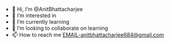 - 👋 Hi, I’m @AnitBhattacharjee
- 👀 I’m interested in 
- 🌱 I’m currently learning 
- 💞️ I’m looking to collaborate on learning
- 📫 How to reach me EMAIL-anitbhattacharjee684@gmail.com

<!---
AnitBhattacharjee/AnitBhattacharjee is a ✨ special ✨ repository because its `README.md` (this file) appears on your GitHub profile.
You can click the Preview link to take a look at your changes.
--->
